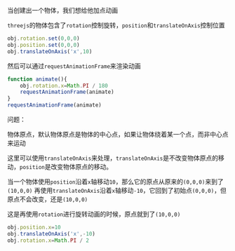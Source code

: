 当创建出一个物体，我们想给他加点动画

`threejs`的物体包含了`rotation`控制旋转，`position`和`translateOnAxis`控制位置

```js
obj.rotation.set(0,0,0)
obj.position.set(0,0,0)
obj.translateOnAxis('x',10)
```

然后可以通过`requestAnimationFrame`来渲染动画

```js
function animate(){
    obj.rotation.x=Math.PI / 180
    requestAnimationFrame(animate)
}
requestAnimationFrame(animate)
```

问题：

物体原点，默认物体原点是物体的中心点，如果让物体绕着某一个点，而非中心点来运动

这里可以使用`translateOnAxis`来处理，`translateOnAxis`是不改变物体原点的移动，`position`是改变物体原点的移动。

当一个物体使用`position`沿着`x`轴移动`10`，那么它的原点从原来的`(0,0,0)`来到了`(10,0,0)`
再使用`translateOnAxis`沿着`x`轴移动`-10`，它回到了初始点`(0,0,0)`，但原点不会改变，还是`(10,0,0)`

这是再使用`rotation`进行旋转动画的时候，原点就到了`(10,0,0)`


```js
obj.position.x=10
obj.translateOnAxis('x',-10)
obj.rotation.x=Math.PI / 2
```



